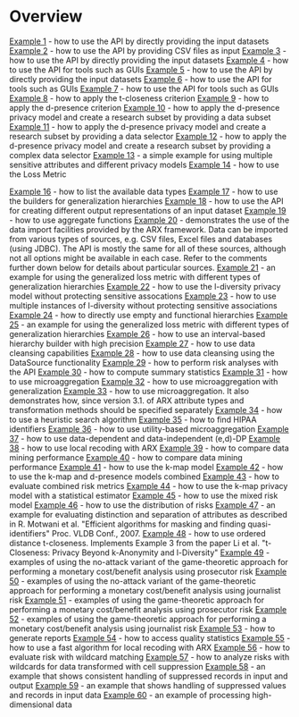 # Overview
[Example 1](https://github.com/arx-deidentifier/arx/blob/master/src/example/org/deidentifier/arx/examples/Example1.java) - how to use the API by directly providing the input datasets
[Example 2](https://github.com/arx-deidentifier/arx/blob/master/src/example/org/deidentifier/arx/examples/Example2.java) - how to use the API by providing CSV files as input
[Example 3](https://github.com/arx-deidentifier/arx/blob/master/src/example/org/deidentifier/arx/examples/Example3.java) - how to use the API by directly providing the input datasets
[Example 4](https://github.com/arx-deidentifier/arx/blob/master/src/example/org/deidentifier/arx/examples/Example4.java) - how to use the API for tools such as GUIs
[Example 5](https://github.com/arx-deidentifier/arx/blob/master/src/example/org/deidentifier/arx/examples/Example5.java) - how to use the API by directly providing the input datasets
[Example 6](https://github.com/arx-deidentifier/arx/blob/master/src/example/org/deidentifier/arx/examples/Example6.java) - how to use the API for tools such as GUIs
[Example 7](https://github.com/arx-deidentifier/arx/blob/master/src/example/org/deidentifier/arx/examples/Example7.java) - how to use the API for tools such as GUIs
[Example 8](https://github.com/arx-deidentifier/arx/blob/master/src/example/org/deidentifier/arx/examples/Example8.java) - how to apply the t-closeness criterion
[Example 9](https://github.com/arx-deidentifier/arx/blob/master/src/example/org/deidentifier/arx/examples/Example9.java) - how to apply the d-presence criterion
[Example 10](https://github.com/arx-deidentifier/arx/blob/master/src/example/org/deidentifier/arx/examples/Example10.java) - how to apply the d-presence privacy model and create a research subset by providing a data subset
[Example 11](https://github.com/arx-deidentifier/arx/blob/master/src/example/org/deidentifier/arx/examples/Example11.java) - how to apply the d-presence privacy model and create a research subset by providing a data selector
[Example 12](https://github.com/arx-deidentifier/arx/blob/master/src/example/org/deidentifier/arx/examples/Example12.java) - how to apply the d-presence privacy model and create a research subset by providing a complex data selector
[Example 13](https://github.com/arx-deidentifier/arx/blob/master/src/example/org/deidentifier/arx/examples/Example13.java) - a simple example for using multiple sensitive attributes and different privacy models
[Example 14](https://github.com/arx-deidentifier/arx/blob/master/src/example/org/deidentifier/arx/examples/Example14.java) - how to use the Loss Metric

[Example 16](https://github.com/arx-deidentifier/arx/blob/master/src/example/org/deidentifier/arx/examples/Example16.java) - how to list the available data types
[Example 17](https://github.com/arx-deidentifier/arx/blob/master/src/example/org/deidentifier/arx/examples/Example17.java) - how to use the builders for generalization hierarchies
[Example 18](https://github.com/arx-deidentifier/arx/blob/master/src/example/org/deidentifier/arx/examples/Example18.java) - how to use the API for creating different output representations of an input dataset
[Example 19](https://github.com/arx-deidentifier/arx/blob/master/src/example/org/deidentifier/arx/examples/Example19.java) - how to use aggregate functions
[Example 20](https://github.com/arx-deidentifier/arx/blob/master/src/example/org/deidentifier/arx/examples/Example20.java) - demonstrates the use of the data import facilities provided by the ARX framework. Data can be imported from various types of sources, e.g. CSV files, Excel files and databases (using JDBC). The API is mostly the same for all of these sources, although not all options might be available in each case. Refer to the comments further down below for details about particular sources. 
[Example 21](https://github.com/arx-deidentifier/arx/blob/master/src/example/org/deidentifier/arx/examples/Example21.java) - an example for using the generalized loss metric with different types of generalization hierarchies
[Example 22](https://github.com/arx-deidentifier/arx/blob/master/src/example/org/deidentifier/arx/examples/Example22.java) - how to use the l-diversity privacy model without protecting sensitive assocations
[Example 23](https://github.com/arx-deidentifier/arx/blob/master/src/example/org/deidentifier/arx/examples/Example23.java) - how to use multiple instances of l-diversity without protecting sensitive associations
[Example 24](https://github.com/arx-deidentifier/arx/blob/master/src/example/org/deidentifier/arx/examples/Example24.java) - how to directly use empty and functional hierarchies
[Example 25](https://github.com/arx-deidentifier/arx/blob/master/src/example/org/deidentifier/arx/examples/Example25.java) - an example for using the generalized loss metric with different types of generalization hierarchies
[Example 26](https://github.com/arx-deidentifier/arx/blob/master/src/example/org/deidentifier/arx/examples/Example26.java) - how to use an interval-based hierarchy builder with high precision
[Example 27](https://github.com/arx-deidentifier/arx/blob/master/src/example/org/deidentifier/arx/examples/Example27.java) - how to use data cleansing capabilities
[Example 28](https://github.com/arx-deidentifier/arx/blob/master/src/example/org/deidentifier/arx/examples/Example28.java) - how to use data cleansing using the DataSource functionality
[Example 29](https://github.com/arx-deidentifier/arx/blob/master/src/example/org/deidentifier/arx/examples/Example29.java) - how to perform risk analyses with the API
[Example 30](https://github.com/arx-deidentifier/arx/blob/master/src/example/org/deidentifier/arx/examples/Example30.java) - how to compute summary statistics
[Example 31](https://github.com/arx-deidentifier/arx/blob/master/src/example/org/deidentifier/arx/examples/Example31.java) - how to use microaggregation
[Example 32](https://github.com/arx-deidentifier/arx/blob/master/src/example/org/deidentifier/arx/examples/Example32.java) - how to use microaggregation with generalization
[Example 33](https://github.com/arx-deidentifier/arx/blob/master/src/example/org/deidentifier/arx/examples/Example33.java) - how to use microaggregation. It also demonstrates how, since version 3.1. of ARX attribute types and transformation methods should be specified separately
[Example 34](https://github.com/arx-deidentifier/arx/blob/master/src/example/org/deidentifier/arx/examples/Example34.java) - how to use a heuristic search algorithm
[Example 35](https://github.com/arx-deidentifier/arx/blob/master/src/example/org/deidentifier/arx/examples/Example35.java) - how to find HIPAA identifiers
[Example 36](https://github.com/arx-deidentifier/arx/blob/master/src/example/org/deidentifier/arx/examples/Example36.java) - how to use utility-based microaggregation
[Example 37](https://github.com/arx-deidentifier/arx/blob/master/src/example/org/deidentifier/arx/examples/Example37.java) - how to use data-dependent and data-independent (e,d)-DP
[Example 38](https://github.com/arx-deidentifier/arx/blob/master/src/example/org/deidentifier/arx/examples/Example38.java) - how to use local recoding with ARX
[Example 39](https://github.com/arx-deidentifier/arx/blob/master/src/example/org/deidentifier/arx/examples/Example39.java) - how to compare data mining performance
[Example 40](https://github.com/arx-deidentifier/arx/blob/master/src/example/org/deidentifier/arx/examples/Example40.java) - how to compare data mining performance
[Example 41](https://github.com/arx-deidentifier/arx/blob/master/src/example/org/deidentifier/arx/examples/Example41.java) - how to use the k-map model
[Example 42](https://github.com/arx-deidentifier/arx/blob/master/src/example/org/deidentifier/arx/examples/Example42.java) - how to use the k-map and d-presence models combined
[Example 43](https://github.com/arx-deidentifier/arx/blob/master/src/example/org/deidentifier/arx/examples/Example43.java) - how to evaluate combined risk metrics
[Example 44](https://github.com/arx-deidentifier/arx/blob/master/src/example/org/deidentifier/arx/examples/Example44.java) - how to use the k-map privacy model with a statistical estimator
[Example 45](https://github.com/arx-deidentifier/arx/blob/master/src/example/org/deidentifier/arx/examples/Example45.java) - how to use the mixed risk model
[Example 46](https://github.com/arx-deidentifier/arx/blob/master/src/example/org/deidentifier/arx/examples/Example46.java) - how to use the distribution of risks
[Example 47](https://github.com/arx-deidentifier/arx/blob/master/src/example/org/deidentifier/arx/examples/Example47.java) - an example for evaluating distinction and separation of attributes as described in R. Motwani et al. "Efficient algorithms for masking and finding quasi-identifiers" Proc. VLDB Conf., 2007.
[Example 48](https://github.com/arx-deidentifier/arx/blob/master/src/example/org/deidentifier/arx/examples/Example48.java) - how to use ordered distance t-closeness. Implements Example 3 from the paper Li et al. "t-Closeness: Privacy Beyond k-Anonymity and l-Diversity" 
[Example 49](https://github.com/arx-deidentifier/arx/blob/master/src/example/org/deidentifier/arx/examples/Example49.java) - examples of using the no-attack variant of the game-theoretic approach for performing a monetary cost/benefit analysis using prosecutor risk
[Example 50](https://github.com/arx-deidentifier/arx/blob/master/src/example/org/deidentifier/arx/examples/Example50.java) - examples of using the no-attack variant of the game-theoretic approach for performing a monetary cost/benefit analysis using journalist risk
[Example 51](https://github.com/arx-deidentifier/arx/blob/master/src/example/org/deidentifier/arx/examples/Example51.java) - examples of using the game-theoretic approach for performing a monetary cost/benefit analysis using prosecutor risk
[Example 52](https://github.com/arx-deidentifier/arx/blob/master/src/example/org/deidentifier/arx/examples/Example52.java) - examples of using the game-theoretic approach for performing a monetary cost/benefit analysis using journalist risk
[Example 53](https://github.com/arx-deidentifier/arx/blob/master/src/example/org/deidentifier/arx/examples/Example53.java) - how to generate reports
[Example 54](https://github.com/arx-deidentifier/arx/blob/master/src/example/org/deidentifier/arx/examples/Example54.java) - how to access quality statistics
[Example 55](https://github.com/arx-deidentifier/arx/blob/master/src/example/org/deidentifier/arx/examples/Example55.java) - how to use a fast algorithm for local recoding with ARX
[Example 56](https://github.com/arx-deidentifier/arx/blob/master/src/example/org/deidentifier/arx/examples/Example56.java) - how to evaluate risk with wildcard matching
[Example 57](https://github.com/arx-deidentifier/arx/blob/master/src/example/org/deidentifier/arx/examples/Example57.java) - how to analyze risks with wildcards for data transformed with cell suppression
[Example 58](https://github.com/arx-deidentifier/arx/blob/master/src/example/org/deidentifier/arx/examples/Example58.java) - an example that shows consistent handling of suppressed records in input and output
[Example 59](https://github.com/arx-deidentifier/arx/blob/master/src/example/org/deidentifier/arx/examples/Example59.java) - an example that shows handling of suppressed values and records in input data
[Example 60](https://github.com/arx-deidentifier/arx/blob/master/src/example/org/deidentifier/arx/examples/Example60.java) - an example of processing high-dimensional data
